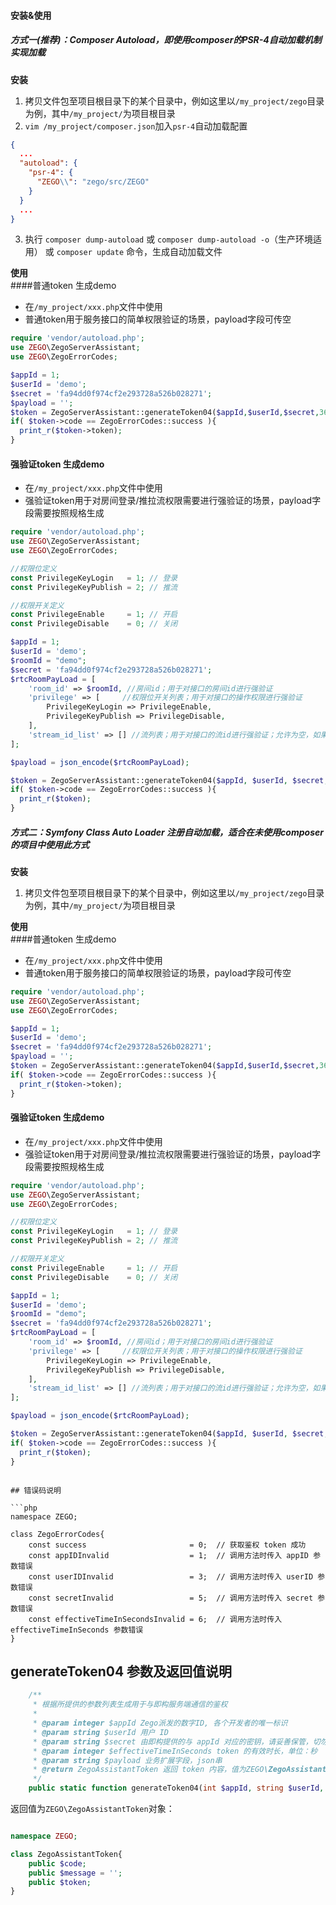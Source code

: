 #### 安装&使用
##### 方式一(推荐)：Composer Autoload，即使用composer的PSR-4自动加载机制实现加载
**安装**
1. 拷贝文件包至项目根目录下的某个目录中，例如这里以`/my_project/zego`目录为例，其中`/my_project/`为项目根目录
2. `vim /my_project/composer.json`加入`psr-4`自动加载配置
```json
{
  ...
  "autoload": {
    "psr-4": {
      "ZEGO\\": "zego/src/ZEGO"
    }
  }
  ...
}
```
3. 执行 `composer dump-autoload` 或 `composer dump-autoload -o`（生产环境适用） 或 `composer update` 命令，生成自动加载文件

**使用**  
####普通token 生成demo
- 在`/my_project/xxx.php`文件中使用
- 普通token用于服务接口的简单权限验证的场景，payload字段可传空
```php
require 'vendor/autoload.php';
use ZEGO\ZegoServerAssistant;
use ZEGO\ZegoErrorCodes;

$appId = 1;
$userId = 'demo';
$secret = 'fa94dd0f974cf2e293728a526b028271';
$payload = '';
$token = ZegoServerAssistant::generateToken04($appId,$userId,$secret,3600,$payload);
if( $token->code == ZegoErrorCodes::success ){
  print_r($token->token);
}
```

#### 强验证token 生成demo
- 在`/my_project/xxx.php`文件中使用
- 强验证token用于对房间登录/推拉流权限需要进行强验证的场景，payload字段需要按照规格生成
```php
require 'vendor/autoload.php';
use ZEGO\ZegoServerAssistant;
use ZEGO\ZegoErrorCodes;

//权限位定义
const PrivilegeKeyLogin   = 1; // 登录
const PrivilegeKeyPublish = 2; // 推流

//权限开关定义
const PrivilegeEnable     = 1; // 开启
const PrivilegeDisable    = 0; // 关闭

$appId = 1;
$userId = 'demo';
$roomId = "demo";
$secret = 'fa94dd0f974cf2e293728a526b028271';
$rtcRoomPayLoad = [
    'room_id' => $roomId, //房间id；用于对接口的房间id进行强验证
    'privilege' => [     //权限位开关列表；用于对接口的操作权限进行强验证
        PrivilegeKeyLogin => PrivilegeEnable,
        PrivilegeKeyPublish => PrivilegeDisable,
    ],
    'stream_id_list' => [] //流列表；用于对接口的流id进行强验证；允许为空，如果为空，则不对流id验证
];

$payload = json_encode($rtcRoomPayLoad);

$token = ZegoServerAssistant::generateToken04($appId, $userId, $secret, 3600, $payload);
if( $token->code == ZegoErrorCodes::success ){
  print_r($token);
}
```

##### 方式二：Symfony Class Auto Loader 注册自动加载，适合在未使用composer的项目中使用此方式
**安装**
1. 拷贝文件包至项目根目录下的某个目录中，例如这里以`/my_project/zego`目录为例，其中`/my_project/`为项目根目录

**使用**  
####普通token 生成demo
- 在`/my_project/xxx.php`文件中使用
- 普通token用于服务接口的简单权限验证的场景，payload字段可传空
```php
require 'vendor/autoload.php';
use ZEGO\ZegoServerAssistant;
use ZEGO\ZegoErrorCodes;

$appId = 1;
$userId = 'demo';
$secret = 'fa94dd0f974cf2e293728a526b028271';
$payload = '';
$token = ZegoServerAssistant::generateToken04($appId,$userId,$secret,3600,$payload);
if( $token->code == ZegoErrorCodes::success ){
  print_r($token->token);
}
```

#### 强验证token 生成demo
- 在`/my_project/xxx.php`文件中使用
- 强验证token用于对房间登录/推拉流权限需要进行强验证的场景，payload字段需要按照规格生成
```php
require 'vendor/autoload.php';
use ZEGO\ZegoServerAssistant;
use ZEGO\ZegoErrorCodes;

//权限位定义
const PrivilegeKeyLogin   = 1; // 登录
const PrivilegeKeyPublish = 2; // 推流

//权限开关定义
const PrivilegeEnable     = 1; // 开启
const PrivilegeDisable    = 0; // 关闭

$appId = 1;
$userId = 'demo';
$roomId = "demo";
$secret = 'fa94dd0f974cf2e293728a526b028271';
$rtcRoomPayLoad = [
    'room_id' => $roomId, //房间id；用于对接口的房间id进行强验证
    'privilege' => [     //权限位开关列表；用于对接口的操作权限进行强验证
        PrivilegeKeyLogin => PrivilegeEnable,
        PrivilegeKeyPublish => PrivilegeDisable,
    ],
    'stream_id_list' => [] //流列表；用于对接口的流id进行强验证；允许为空，如果为空，则不对流id验证
];

$payload = json_encode($rtcRoomPayLoad);

$token = ZegoServerAssistant::generateToken04($appId, $userId, $secret, 3600, $payload);
if( $token->code == ZegoErrorCodes::success ){
  print_r($token);
}
```

```

## 错误码说明

```php
namespace ZEGO;

class ZegoErrorCodes{
    const success                       = 0;  // 获取鉴权 token 成功
    const appIDInvalid                  = 1;  // 调用方法时传入 appID 参数错误
    const userIDInvalid                 = 3;  // 调用方法时传入 userID 参数错误
    const secretInvalid                 = 5;  // 调用方法时传入 secret 参数错误
    const effectiveTimeInSecondsInvalid = 6;  // 调用方法时传入 effectiveTimeInSeconds 参数错误
}
```


## generateToken04 参数及返回值说明

```php
    /**
     * 根据所提供的参数列表生成用于与即构服务端通信的鉴权
     *
     * @param integer $appId Zego派发的数字ID, 各个开发者的唯一标识
     * @param string $userId 用户 ID
     * @param string $secret 由即构提供的与 appId 对应的密钥，请妥善保管，切勿外泄
     * @param integer $effectiveTimeInSeconds token 的有效时长，单位：秒
     * @param string $payload 业务扩展字段，json串
     * @return ZegoAssistantToken 返回 token 内容，值为ZEGO\ZegoAssistantToken对象，在使用前，请检查对象code属性是否为 ZEGO\ZegoErrorCodes::success。实际 token 内容保存在 token 属性中
     */
    public static function generateToken04(int $appId, string $userId, string $secret, int $effectiveTimeInSeconds, string $payload )


```
返回值为`ZEGO\ZegoAssistantToken`对象：
```php

namespace ZEGO;

class ZegoAssistantToken{
    public $code;
    public $message = '';
    public $token;
}
```